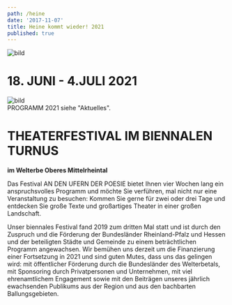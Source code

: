 ```yaml
---
path: /heine
date: '2017-11-07'
title: Heine kommt wieder! 2021
published: true
---
```


![bild](/ufer-paddel.jpg)


# 18. JUNI - 4.JULI 2021    
![bild](/programmflyer_titel.png)     
PROGRAMM 2021 siehe "Aktuelles".        
     


# THEATERFESTIVAL IM BIENNALEN TURNUS
**im Welterbe Oberes Mittelrheintal**   

Das Festival AN DEN UFERN DER POESIE bietet Ihnen vier Wochen lang ein anspruchsvolles Programm und möchte Sie verführen, mal nicht  nur eine Veranstaltung zu besuchen: Kommen Sie gerne für zwei oder drei Tage und entdecken Sie große Texte und großartiges Theater in einer großen Landschaft.   


Unser biennales Festival fand 2019 zum dritten Mal statt und ist durch den Zuspruch und die Förderung der Bundesländer Rheinland-Pfalz und Hessen und der beteiligten Städte und Gemeinde zu einem beträchtlichen Programm angewachsen. Wir bemühen uns derzeit um die Finanzierung einer Fortsetzung in 2021 und sind guten Mutes, dass uns das gelingen wird: mit öffentlicher Förderung durch die Bundesländer des Welterbetals, mit Sponsoring durch Privatpersonen und Unternehmen, mit viel ehrenamtlichem Engagement sowie mit den Beiträgen unseres jährlich ewachsenden Publikums aus der Region und aus den bachbarten Ballungsgebieten.

     

